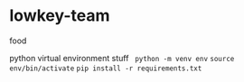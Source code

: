 # lowkey-team
food

python virtual environment stuff
``` python -m venv env```
```source env/bin/activate```
```pip install -r requirements.txt```
